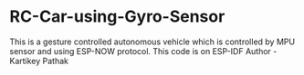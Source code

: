 # RC-Car-using-Gyro-Sensor
This is a gesture controlled autonomous vehicle which is controlled by MPU sensor and using ESP-NOW protocol.
This code is on ESP-IDF 
Author - Kartikey Pathak
